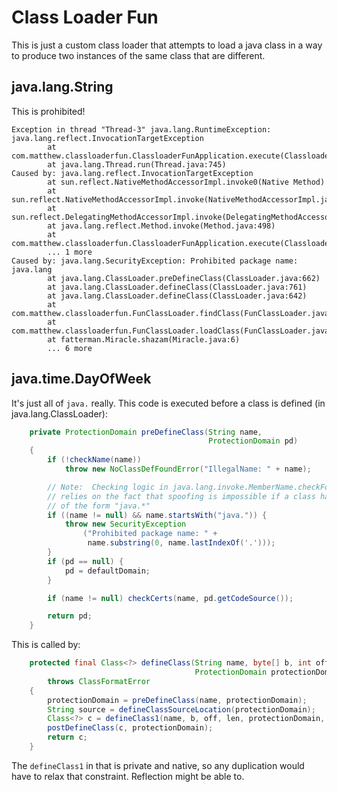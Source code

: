 Class Loader Fun
================

This is just a custom class loader that attempts to load a java class in a way to produce two instances of the same class that are different.

java.lang.String
----------------

This is prohibited!

```
Exception in thread "Thread-3" java.lang.RuntimeException: java.lang.reflect.InvocationTargetException
        at com.matthew.classloaderfun.ClassloaderFunApplication.execute(ClassloaderFunApplication.java:31)
        at java.lang.Thread.run(Thread.java:745)
Caused by: java.lang.reflect.InvocationTargetException
        at sun.reflect.NativeMethodAccessorImpl.invoke0(Native Method)
        at sun.reflect.NativeMethodAccessorImpl.invoke(NativeMethodAccessorImpl.java:62)
        at sun.reflect.DelegatingMethodAccessorImpl.invoke(DelegatingMethodAccessorImpl.java:43)
        at java.lang.reflect.Method.invoke(Method.java:498)
        at com.matthew.classloaderfun.ClassloaderFunApplication.execute(ClassloaderFunApplication.java:27)
        ... 1 more
Caused by: java.lang.SecurityException: Prohibited package name: java.lang
        at java.lang.ClassLoader.preDefineClass(ClassLoader.java:662)
        at java.lang.ClassLoader.defineClass(ClassLoader.java:761)
        at java.lang.ClassLoader.defineClass(ClassLoader.java:642)
        at com.matthew.classloaderfun.FunClassLoader.findClass(FunClassLoader.java:47)
        at com.matthew.classloaderfun.FunClassLoader.loadClass(FunClassLoader.java:28)
        at fatterman.Miracle.shazam(Miracle.java:6)
        ... 6 more
```

java.time.DayOfWeek
-------------------

It's just all of `java.` really. This code is executed before a class is defined (in java.lang.ClassLoader):

```java
    private ProtectionDomain preDefineClass(String name,
                                            ProtectionDomain pd)
    {
        if (!checkName(name))
            throw new NoClassDefFoundError("IllegalName: " + name);

        // Note:  Checking logic in java.lang.invoke.MemberName.checkForTypeAlias
        // relies on the fact that spoofing is impossible if a class has a name
        // of the form "java.*"
        if ((name != null) && name.startsWith("java.")) {
            throw new SecurityException
                ("Prohibited package name: " +
                 name.substring(0, name.lastIndexOf('.')));
        }
        if (pd == null) {
            pd = defaultDomain;
        }

        if (name != null) checkCerts(name, pd.getCodeSource());

        return pd;
    }
```

This is called by:

```java
    protected final Class<?> defineClass(String name, byte[] b, int off, int len,
                                         ProtectionDomain protectionDomain)
        throws ClassFormatError
    {
        protectionDomain = preDefineClass(name, protectionDomain);
        String source = defineClassSourceLocation(protectionDomain);
        Class<?> c = defineClass1(name, b, off, len, protectionDomain, source);
        postDefineClass(c, protectionDomain);
        return c;
    }
```

The `defineClass1` in that is private and native, so any duplication would have to relax that constraint. Reflection might be able to.
